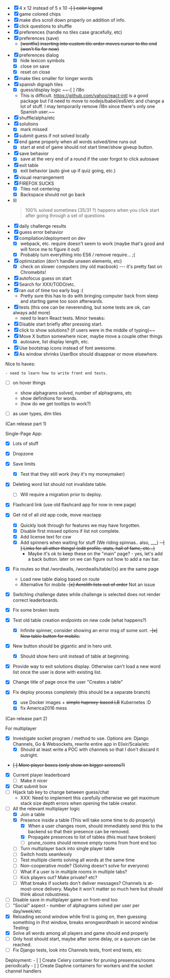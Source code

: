 -[x] 4 x 12 instead of 5 x 10
~~-[ ] color legend~~
-[x] game colored chips
-[x] make divs scroll down properly on addition of info.
-[x] click questions to shuffle
-[x] preferences (handle no tiles case gracefully, etc)
-[x] preferences (save)
    - ~~[wontfix] inserting into custom tile order moves cursor to the end
        (won't fix for now)~~
-[x] preferences dialog
    - [x] hide lexicon symbols
    - [x] close on save
    - [x] reset on close
-[x] make tiles smaller for longer words
-[x] spanish digraph tiles
    - [x] guess/display logic
~~-[ ] i18n
    - This is difficult. https://github.com/yahoo/react-intl is a good package but I'd need to move to nodejs/babel/es6/etc and change a lot of stuff. I may temporarily remove i18n since there's only one Spanish user.~~
-[x] shuffle/alpha/etc
-[x] solutions
    -[x] mark missed
-[x] submit guess if not solved locally
-[x] end game properly when all words solved/time runs out
    - [x] start at end of game should not start timer/show giveup button.
-[x] save behavior
    - [x] save at the very end of a round if the user forgot to click autosave
-[x] exit table
    -[x] exit behavior (auto give up if quiz going, etc.)
-[x] visual rearrangement
-[x] FIREFOX SUCKS
    - [x] Tiles not centering
    - [x] Backspace should not go back
-[x] > 100% solved sometimes (35/31 ?)
    happens when you click start after going through a set of questions
-[x] daily challenge results
-[x] guess error behavior
-[x] compilation/deployment on dev
    - [x] webpack, etc. require doesn't seem to work (maybe that's good and will force me to figure it out)
    - [x] Probably turn everything into ES6 / remove require... ;(
-[x] optimization (don't handle unseen elements, etc)
    - [x] check on slower computers (my old macbook) --- it's pretty fast on Chromebits!
-[x] autofocus guess on start
-[x] Search for XXX/TODO/etc.
-[x] ran out of time too early bug :(
    -  Pretty sure this has to do with bringing computer back from sleep and
    starting game too soon afterwards.
-[x] tests (this one can be neverending, but some tests are ok, can always add more)
    - need to learn React tests.
Minor tweaks:
-[x] Disable start briefly after pressing start.
-[x] click to show solutions? (if users were in the middle of typing)~~
-[x] Move X button somewhere nicer, maybe move a couple other things
    - [x] autosave, list display length, etc.
-[x] Use bootstrap icons instead of font awesome.
-[x] As window shrinks UserBox should disappear or move elsewhere.

Nice to haves:

    - need to learn how to write front end tests.
-[ ] on hover things
    - show alphagrams solved, number of alphagrams, etc
    - show definitions for words.
    - (how do we get tooltips to work?)
-[ ] as user types, dim tiles


(Can release part 1)

Single-Page App:
-[x] Lots of stuff
-[x] Dropzone
-[x] Save limits
    - [x] Test that they still work (hey it's my moneymaker)
-[x] Deleting word list should not invalidate table.
    - [ ] Will require a migration prior to deploy.
-[x] Flashcard link (use old flashcard app for now in new page)
-[x] Get rid of all old app code, move reactapp
    - [x] Quickly look through for features we may have forgotten.
    - [x] Disable first missed options if list not complete.
    - [x] Add license text for csw
    - [x] Add spinners when waiting for stuff (We riding spinnas.. also, ___)
    ~~- [ ] Links for all other things! (edit profile, stats, hall of fame, etc...)~~
        - Maybe it's ok to keep these on the "main" page? - yes, let's add a back button. later on we can figure out how to add a nav bar.
-[x] Fix routes so that /wordwalls, /wordwalls/table/{x} are the same page
    - Load new table dialog based on route
    - Alternative for mobile
-~~[x] Aerolith lists out of order~~ Not an issue
-[x] Switching challenge dates while challenge is selected does not render 
correct leaderboards.
-[x] Fix some broken tests
-[x] Test old table creation endpoints on new code (what happens?)
    -[x] Infinite spinner, consider showing an error msg of some sort.
~~-[x] New table button for mobile.~~
-[x] New button should be gigantic and in hero unit.
    -[x] Should show hero unit instead of table at beginning.
-[x] Provide way to exit solutions display. Otherwise can't load a new word list once the user is done with existing list.
-[x] Change title of page once the user "Creates a table"

-[x] Fix deploy process completely (this should be a separate branch)
    -[x] use Docker images + ~~simple haproxy-based LB~~ Kubernetes :D
    -[x] fix America2016 mess

(Can release part 2)

For multiplayer
- [x] Investigate socket program / method to use. Options are: Django Channels, Go & Websockets, rewrite entire app in Elixir/Scala/etc
    - [x] Should at least write a POC with channels so that I don't discard it outright.
- ~~[ ] More player boxes (only show on bigger screens?)~~
- [x] Current player leaderboard
    - [ ] Make it nicer
- [x] Chat submit box
- [ ] Hijack tab key to change between guess/chat
    - XXX: Need to implement this carefully otherwise we get maximum stack size depth errors when opening the table creator.
- [ ] All the relevant multiplayer logic
    - [x] Join a table
    - [x] Presence inside a table (This will take some time to do properly)
        - [x] When a user changes room, should immediately send this to the backend so that their presence can be removed.
        - [x] Propagate presences to list of tables (this must have broken)
        - [ ] prune_rooms should remove empty rooms from front end too
    - [ ] Turn multiplayer back into single player table
    - [ ] Switch hosts seamlessly
    - [ ] Test multiple clients solving all words at the same time
    - [ ] Non-cooperative mode? (Solving doesn't solve for everyone)
    - [ ] What if a user is in multiple rooms in multiple tabs?
    - [ ] Kick players out? Make private? etc?
    - [ ] What breaks if sockets don't deliver messages? Channels is at-most-once delivery. Maybe it won't matter so much here but should think about robustness.
- [ ] Disable save in multiplayer game on front-end too
- [ ] "Social" aspect - number of alphagrams solved per user per day/week/etc
- [x] Reloading second window while first is going on, then guessing something in ifrst window, breaks wrongwordhash in second window
Testing:
- [x] Solve all words among all players and game should end properly
- [ ] Only host should start, maybe after some delay, or a quorum can be reached.
- [ ] Fix Django tests, look into Channels tests, front end tests, etc

Deployment:
    - [ ] Create Celery container for pruning presences/rooms periodically
    - [ ] Create Daphne containers for workers and the socket channel handlers